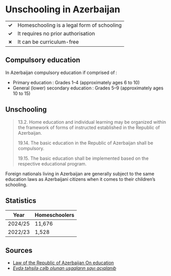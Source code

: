 # Unschooling in Azerbaijan

|       |                                            |
| ----- | ------------------------------------------ |
| **✓** | Homeschooling is a legal form of schooling |
| **✓** | It requires no prior authorisation         |
| **✗** | It can be curriculum-free                  |

## Compulsory education

In Azerbaijan compulsory education if comprised of :

- Primary education : Grades 1–4 (approximately ages 6 to 10)
- General (lower) secondary education : Grades 5–9 (approximately ages 10 to 15)

## Unschooling

> 13.2. Home education and individual learning may be organized within the framework of forms of instructed established in the Republic of Azerbaijan.
>
> 19.14. The basic education in the Republic of Azerbaijan shall be compulsory.
>
> 19.15. The basic education shall be implemented based on the respective educational program.

Foreign nationals living in Azerbaijan are generally subject to the same education laws as Azerbaijani citizens when it comes to their children’s schooling.

## Statistics

| Year    | Homeschoolers |
| ------- | ------------- |
| 2024/25 | 11,676        |
| 2022/23 | 1,528         |

## Sources

- [Law of the Republic of Azerbaijan On education](http://www.ascca.gov.az/storage/pages/November2020/mZXztgtHN9hkZC7XIW7t.pdf)
- [_Evdə təhsilə cəlb olunan uşaqların sayı açıqlanıb_](https://muallim.edu.az/news/6724829c4c7767bdc3780af3)
